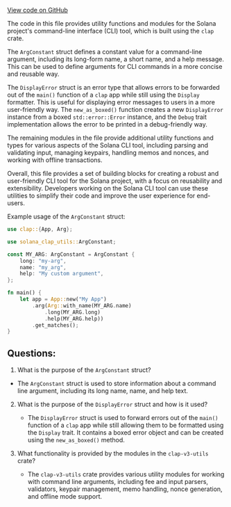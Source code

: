 [View code on GitHub](https://github.com/solana-labs/solana/blob/master/clap-v3-utils/src/lib.rs)

The code in this file provides utility functions and modules for the Solana project's command-line interface (CLI) tool, which is built using the `clap` crate. 

The `ArgConstant` struct defines a constant value for a command-line argument, including its long-form name, a short name, and a help message. This can be used to define arguments for CLI commands in a more concise and reusable way.

The `DisplayError` struct is an error type that allows errors to be forwarded out of the `main()` function of a `clap` app while still using the `Display` formatter. This is useful for displaying error messages to users in a more user-friendly way. The `new_as_boxed()` function creates a new `DisplayError` instance from a boxed `std::error::Error` instance, and the `Debug` trait implementation allows the error to be printed in a debug-friendly way.

The remaining modules in the file provide additional utility functions and types for various aspects of the Solana CLI tool, including parsing and validating input, managing keypairs, handling memos and nonces, and working with offline transactions.

Overall, this file provides a set of building blocks for creating a robust and user-friendly CLI tool for the Solana project, with a focus on reusability and extensibility. Developers working on the Solana CLI tool can use these utilities to simplify their code and improve the user experience for end-users. 

Example usage of the `ArgConstant` struct:

```rust
use clap::{App, Arg};

use solana_clap_utils::ArgConstant;

const MY_ARG: ArgConstant = ArgConstant {
    long: "my-arg",
    name: "my_arg",
    help: "My custom argument",
};

fn main() {
    let app = App::new("My App")
        .arg(Arg::with_name(MY_ARG.name)
            .long(MY_ARG.long)
            .help(MY_ARG.help))
        .get_matches();
}
```
## Questions: 
 1. What is the purpose of the `ArgConstant` struct?
   - The `ArgConstant` struct is used to store information about a command line argument, including its long name, name, and help text.

2. What is the purpose of the `DisplayError` struct and how is it used?
   - The `DisplayError` struct is used to forward errors out of the `main()` function of a `clap` app while still allowing them to be formatted using the `Display` trait. It contains a boxed error object and can be created using the `new_as_boxed()` method.

3. What functionality is provided by the modules in the `clap-v3-utils` crate?
   - The `clap-v3-utils` crate provides various utility modules for working with command line arguments, including fee and input parsers, validators, keypair management, memo handling, nonce generation, and offline mode support.